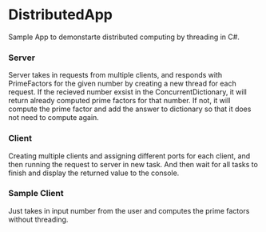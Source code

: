 # DistributedApp
 Sample App to demonstarte distributed computing by threading in C#.
 
 ### Server
 Server takes in requests from multiple clients, and responds with PrimeFactors for the given number by creating a new thread for each request. If the recieved number exsist in the ConcurrentDictionary, it will return already computed prime factors for that number. If not, it will compute the prime factor and add the answer to dictionary so that it does not need to compute again.
 
 ### Client
 Creating multiple clients and assigning different ports for each client, and then running the request to server in new task. And then wait for all tasks to finish and display the returned value to the console.
 
 ### Sample Client
 Just takes in input number from the user and computes the prime factors without threading. 
 
